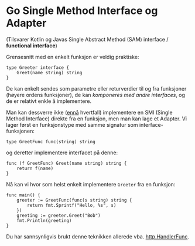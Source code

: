 # Go Single Method Interface og Adapter

(Tilsvarer Kotlin og Javas Single Abstract Method (SAM) interface / **functional interface**)

Grensesnitt med en enkelt funksjon er veldig praktiske:

```
type Greeter interface {
    Greet(name string) string
}
```

De kan enkelt sendes som parametre eller returverdier til og fra funksjoner (høyere ordens funksjoner),
de kan _komponeres med andre interfaces_, og de er relativt enkle å implementere.

Man kan dessverre ikke ([ennå](https://github.com/golang/go/issues/47487) hvertfall) implementere en SMI (Single Method Interface) direkte fra en funksjon, men man kan lage et Adapter. Vi lager først en funksjonstype med samme signatur som interface-funksjonen:

```
type GreetFunc func(string) string
```

og deretter implementere interfacet på denne:

```
func (f GreetFunc) Greet(name string) string {
    return f(name)
}
```

Nå kan vi hvor som helst enkelt implementere `Greeter` fra en funksjon:

```
func main() {
    greeter := GreetFunc(func(s string) string {
        return fmt.Sprintf("Hello, %s", s)
    })
    greeting := greeter.Greet("Bob")
    fmt.Println(greeting)
}
```

Du har sannsynligvis brukt denne teknikken allerede vba. [http.HandlerFunc](https://github.com/golang/go/blob/go1.20/src/net/http/server.go#L2114-L2123).

